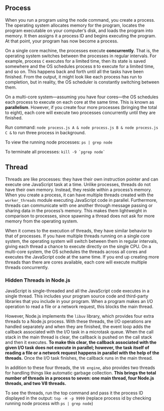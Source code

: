 ## Process

When you run a program using the node command, you create a process. The operating system allocates memory for the program, locates the program executable on your computer’s disk, and loads the program into memory. It then assigns it a process ID and begins executing the program. At that point, your program has now become a process.

On a single core machine, the processes execute **concurrently**. That is, the operating system switches between the processes in regular intervals. For example, process `C` executes for a limited time, then its state is saved somewhere and the OS schedules process `B` to execute for a limited time, and so on. This happens back and forth until all the tasks have been finished. From the output, it might look like each process has run to completion, but in reality, the OS scheduler is constantly switching between them.

On a multi-core system—assuming you have four cores—the OS schedules each process to execute on each core at the same time. This is known as **parallelism**. However, if you create four more processes (bringing the total to eight), each core will execute two processes concurrently until they are finished.

Run command: `node process.js A & node process.js B & node process.js C &` to run three process in background.

To view the running node processes: `ps | grep node`

To terminate all processes: `` kill -9 `pgrep node`  ``

## Thread

Threads are like processes: they have their own instruction pointer and can execute one JavaScript task at a time. Unlike processes, threads do not have their own memory. Instead, they reside within a process’s memory. When you create a process, it can have multiple threads created with the `worker_threads` module executing JavaScript code in parallel. Furthermore, threads can communicate with one another through message passing or sharing data in the process’s memory. This makes them lightweight in comparison to processes, since spawning a thread does not ask for more memory from the operating system.

When it comes to the execution of threads, they have similar behavior to that of processes. If you have multiple threads running on a single core system, the operating system will switch between them in regular intervals, giving each thread a chance to execute directly on the single CPU. On a multi-core system, the OS schedules the threads across all cores and executes the JavaScript code at the same time. If you end up creating more threads than there are cores available, each core will execute multiple threads concurrently.

### Hidden Threads in Node.js

JavaScript is single-threaded and all the JavaScript code executes in a single thread. This includes your program source code and third-party libraries that you include in your program. When a program makes an I/O operation to read a file or a network request, this blocks the main thread.

However, Node.js implements the `libuv` library, which provides four extra threads to a Node.js process. With these threads, the I/O operations are handled separately and when they are finished, the event loop adds the callback associated with the I/O task in a microtask queue. When the call stack in the main thread is clear, the callback is pushed on the call stack and then it executes. **To make this clear, the callback associated with the given I/O task does not execute in parallel; however, the task itself of reading a file or a network request happens in parallel with the help of the threads.** Once the I/O task finishes, the callback runs in the main thread.

In addition to these four threads, the `V8 engine`, also provides two threads for handling things like automatic garbage collection. **This brings the total number of threads in a process to seven: one main thread, four Node.js threads, and two V8 threads.**

To see the threads, run the top command and pass it the process ID displayed in the output:
`top -H -p 9999` (replace process id by checking running node process with `ps | grep node`)
